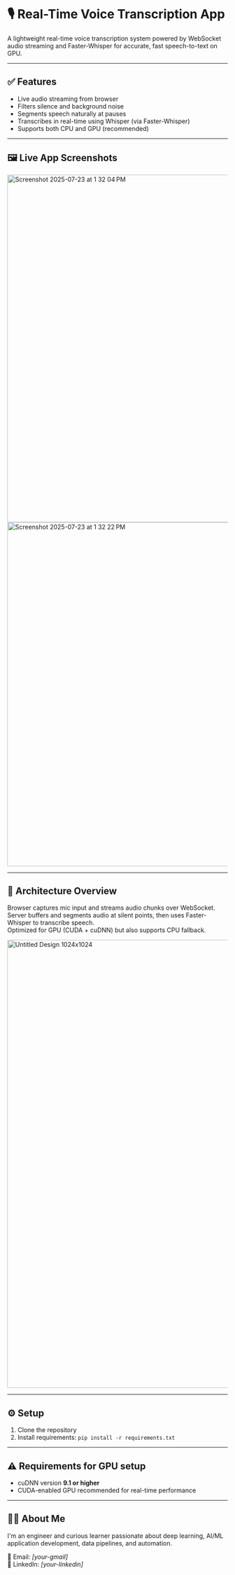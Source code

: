 # 🎙️ Real-Time Voice Transcription App

A lightweight real-time voice transcription system powered by WebSocket audio streaming and Faster-Whisper for accurate, fast speech-to-text on GPU.

---

## ✅ Features

- Live audio streaming from browser
- Filters silence and background noise
- Segments speech naturally at pauses
- Transcribes in real-time using Whisper (via Faster-Whisper)
- Supports both CPU and GPU (recommended)

---

## 🖼️ Live App Screenshots  

<img width="1387" height="794" alt="Screenshot 2025-07-23 at 1 32 04 PM" src="https://github.com/user-attachments/assets/f8868990-7d19-4784-9839-4a234f56d443" />
<img width="1358" height="786" alt="Screenshot 2025-07-23 at 1 32 22 PM" src="https://github.com/user-attachments/assets/8250170a-bdb7-484e-a7d0-368c4c34f75e" />


---

## 🧠 Architecture Overview

Browser captures mic input and streams audio chunks over WebSocket.  
Server buffers and segments audio at silent points, then uses Faster-Whisper to transcribe speech.  
Optimized for GPU (CUDA + cuDNN) but also supports CPU fallback.

<img width="1024" height="1024" alt="Untitled Design 1024x1024" src="https://github.com/user-attachments/assets/a0759297-cf56-4dea-9ef7-0416b2ca8dd0" />


---

## ⚙️ Setup

1. Clone the repository  
2. Install requirements: `pip install -r requirements.txt`  

---

## ⚠️ Requirements for GPU setup

- cuDNN version **9.1 or higher**
- CUDA-enabled GPU recommended for real-time performance

---

## 👨‍💻 About Me

I'm an engineer and curious learner passionate about deep learning, AI/ML application development, data pipelines, and automation.

📧 Email: *[your-gmail]*  
🔗 LinkedIn: *[your-linkedin]*  
